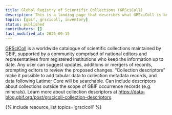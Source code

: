 ```yaml
---
title: Global Registry of Scientific Collections (GRSciColl)
description: This is a landing page that describes what GRSciColl is and why it is important in the context of paleo data. You can dive deeper via the links to related resources aggregated here.
topics: [gbif, grscicoll, inventory]
status: published
contributors: []
last_modified_at: 2025-09-15
---
```


[GRSciColl](https://scientific-collections.gbif.org/) is a worldwide catalogue of scientific collections maintained by GBIF, supported by a community comprised of national editors and representatives from registered institutions who keep the information up to date. Any user can suggest updates, additions or mergers of records, prompting editors to review the proposed changes. “Collection descriptors” make it possible to add tabular data to collection metadata records, and data following Latimer Core will be searchable. Can include descriptors about collections outside the scope of GBIF occurrence records (e.g. minerals). Learn more about collection descriptors at https://data-blog.gbif.org/post/grscicoll-collection-descriptors.

{% include resource_list topics='grscicoll' %}
